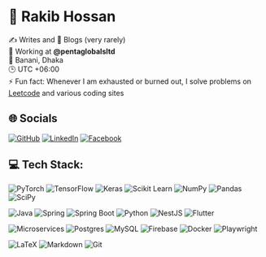 # 👋 Rakib Hossan

✍️ Writes and 📰 Blogs (very rarely)  
💼 Working at **@pentaglobalsltd**  
📍 Banani, Dhaka  
🕒 UTC +06:00  
⚡ Fun fact: Whenever I am exhausted or burned out, I solve problems on [Leetcode](https://leetcode.com) and various coding sites

## 🌐 Socials

[![GitHub](https://img.shields.io/badge/GitHub-181717?style=plastic&logo=github&logoColor=white)](https://github.com/Rakib911Hossan)
[![LinkedIn](https://img.shields.io/badge/LinkedIn-0A66C2?style=plastic&logo=linkedin&logoColor=white)](https://linkedin.com/in/rakib-hossan-b15115133)
[![Facebook](https://img.shields.io/badge/Facebook-1877F2?style=plastic&logo=facebook&logoColor=white)](https://www.facebook.com/share/12JUGc54crV/)

## 💻 Tech Stack:

![PyTorch](https://img.shields.io/badge/PyTorch-EE4C2C?style=plastic&logo=pytorch&logoColor=white)
![TensorFlow](https://img.shields.io/badge/TensorFlow-FF6F00?style=plastic&logo=tensorflow&logoColor=white)
![Keras](https://img.shields.io/badge/Keras-D00000?style=plastic&logo=keras&logoColor=white)
![Scikit Learn](https://img.shields.io/badge/scikit--learn-F7931E?style=plastic&logo=scikit-learn&logoColor=white)
![NumPy](https://img.shields.io/badge/numpy-013243?style=plastic&logo=numpy&logoColor=white)
![Pandas](https://img.shields.io/badge/pandas-150458?style=plastic&logo=pandas&logoColor=white)
![SciPy](https://img.shields.io/badge/SciPy-8CAAE6?style=plastic&logo=scipy&logoColor=white)

![Java](https://img.shields.io/badge/java-%23ED8B00.svg?style=plastic&logo=openjdk&logoColor=white)
![Spring](https://img.shields.io/badge/spring-%236DB33F.svg?style=plastic&logo=spring&logoColor=white)
![Spring Boot](https://img.shields.io/badge/spring%20boot-%236DB33F.svg?style=plastic&logo=spring-boot&logoColor=white)
![Python](https://img.shields.io/badge/python-3670A0?style=plastic&logo=python&logoColor=ffdd54)
![NestJS](https://img.shields.io/badge/nestjs-%23E0234E.svg?style=plastic&logo=nestjs&logoColor=white)
![Flutter](https://img.shields.io/badge/Flutter-%2302569B.svg?style=plastic&logo=Flutter&logoColor=white)

![Microservices](https://img.shields.io/badge/microservices-1572B6?style=plastic&logo=data:image/svg+xml;base64,PHN2ZyB3aWR0aD0iMjQiIGhlaWdodD0iMjQiIHhtbG5zPSJodHRwOi8vd3d3LnczLm9yZy8yMDAwL3N2ZyI+PHJlY3Qgd2lkdGg9IjI0IiBoZWlnaHQ9IjI0IiBmaWxsPSJub25lIi8+PC9zdmc+&logoColor=white)
![Postgres](https://img.shields.io/badge/postgres-%23316192.svg?style=plastic&logo=postgresql&logoColor=white)
![MySQL](https://img.shields.io/badge/mysql-4479A1?style=plastic&logo=mysql&logoColor=white)
![Firebase](https://img.shields.io/badge/firebase-%23039BE5.svg?style=plastic&logo=firebase)
![Docker](https://img.shields.io/badge/docker-%230db7ed.svg?style=plastic&logo=docker&logoColor=white)
![Playwright](https://img.shields.io/badge/playwright-2EAD33?style=plastic&logo=playwright&logoColor=white)

![LaTeX](https://img.shields.io/badge/latex-008080?style=plastic&logo=latex&logoColor=white)
![Markdown](https://img.shields.io/badge/markdown-000000?style=plastic&logo=markdown&logoColor=white)
![Git](https://img.shields.io/badge/git-F05032?style=plastic&logo=git&logoColor=white)
